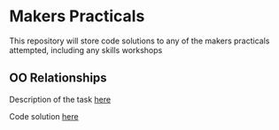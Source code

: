 # Makers Practicals

This repository will store code solutions to any of the makers practicals attempted, including any skills workshops


## OO Relationships

Description of the task [here]()

Code solution [here]()